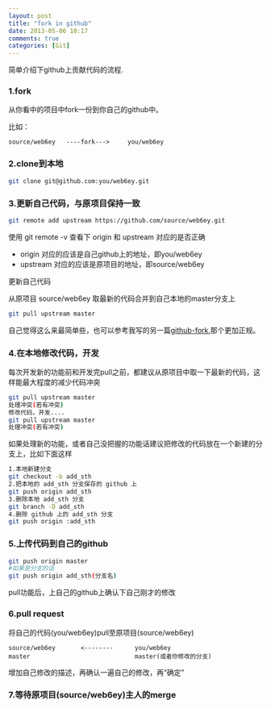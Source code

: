 ```yaml
---
layout: post
title: "fork in github"
date: 2013-05-06 10:17
comments: true
categories: [Git]
---
```


简单介绍下github上贡献代码的流程.

### 1.fork
从你看中的项目中fork一份到你自己的github中。

比如：
```
source/web6ey   ----fork--->     you/web6ey
```
<!-- more -->

### 2.clone到本地
```sh
git clone git@github.com:you/web6ey.git
```

### 3.更新自己代码，与原项目保持一致
```sh
git remote add upstream https://github.com/source/web6ey.git
```
使用 git remote -v 查看下 origin 和 upstream 对应的是否正确

* origin 对应的应该是自己github上的地址，即you/web6ey
* upstream 对应的应该是原项目的地址，即source/web6ey

更新自己代码

从原项目 source/web6ey 取最新的代码合并到自己本地的master分支上
```sh
git pull upstream master
```
自己觉得这么来最简单些，也可以参考我写的另一篇[github-fork](http://caok1231.com/blog/2013/01/28/github-fork/),那个更加正规。

### 4.在本地修改代码，开发
每次开发新的功能前和开发完pull之前，都建议从原项目中取一下最新的代码，这样能最大程度的减少代码冲突
```sh
git pull upstream master
处理冲突(若有冲突)
修改代码，开发....
git pull upstream master
处理冲突(若有冲突)
```
如果处理新的功能，或者自己没把握的功能话建议把修改的代码放在一个新建的分支上，比如下面这样
```sh
1.本地新建分支
git checkout -b add_sth
2.把本地的 add_sth 分支保存的 github 上
git push origin add_sth
3.删除本地 add_sth 分支
git branch -D add_sth
4.删除 github 上的 add_sth 分支
git push origin :add_sth
```

### 5.上传代码到自己的github
```sh
git push origin master
#如果是分支的话
git push origin add_sth(分支名) 
```
pull功能后，上自己的github上确认下自己刚才的修改

### 6.pull request
将自己的代码(you/web6ey)pull至原项目(source/web6ey)
```
source/web6ey       <--------      you/web6ey
master                             master(或者你修改的分支)
```
增加自己修改的描述，再确认一遍自己的修改，再“确定”

### 7.等待原项目(source/web6ey)主人的merge
